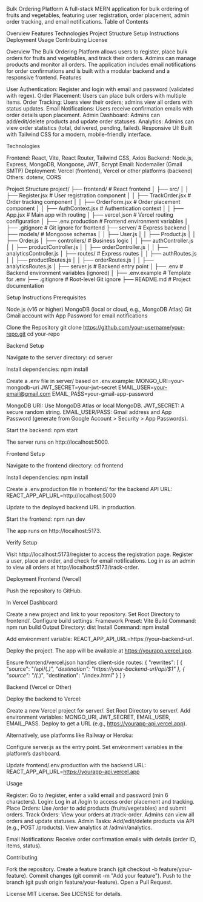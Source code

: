 Bulk Ordering Platform
A full-stack MERN application for bulk ordering of fruits and vegetables, featuring user registration, order placement, admin order tracking, and email notifications.
Table of Contents

Overview
Features
Technologies
Project Structure
Setup Instructions
Deployment
Usage
Contributing
License

Overview
The Bulk Ordering Platform allows users to register, place bulk orders for fruits and vegetables, and track their orders. Admins can manage products and monitor all orders. The application includes email notifications for order confirmations and is built with a modular backend and a responsive frontend.
Features

User Authentication: Register and login with email and password (validated with regex).
Order Placement: Users can place bulk orders with multiple items.
Order Tracking: Users view their orders; admins view all orders with status updates.
Email Notifications: Users receive confirmation emails with order details upon placement.
Admin Dashboard: Admins can add/edit/delete products and update order statuses.
Analytics: Admins can view order statistics (total, delivered, pending, failed).
Responsive UI: Built with Tailwind CSS for a modern, mobile-friendly interface.

Technologies

Frontend: React, Vite, React Router, Tailwind CSS, Axios
Backend: Node.js, Express, MongoDB, Mongoose, JWT, Bcrypt
Email: Nodemailer (Gmail SMTP)
Deployment: Vercel (frontend), Vercel or other platforms (backend)
Others: dotenv, CORS

Project Structure
project/
├── frontend/                    # React frontend
│   ├── src/
│   │   ├── Register.jsx        # User registration component
│   │   ├── TrackOrder.jsx      # Order tracking component
│   │   ├── OrderForm.jsx       # Order placement component
│   │   ├── AuthContext.jsx     # Authentication context
│   │   ├── App.jsx             # Main app with routing
│   ├── vercel.json             # Vercel routing configuration
│   ├── .env.production         # Frontend environment variables
│   ├── .gitignore              # Git ignore for frontend
├── server/                     # Express backend
│   ├── models/                 # Mongoose schemas
│   │   ├── User.js
│   │   ├── Product.js
│   │   ├── Order.js
│   ├── controllers/            # Business logic
│   │   ├── authController.js
│   │   ├── productController.js
│   │   ├── orderController.js
│   │   ├── analyticsController.js
│   ├── routes/                 # Express routes
│   │   ├── authRoutes.js
│   │   ├── productRoutes.js
│   │   ├── orderRoutes.js
│   │   ├── analyticsRoutes.js
│   ├── server.js               # Backend entry point
│   ├── .env                   # Backend environment variables (ignored)
│   ├── .env.example           # Template for .env
├── .gitignore                 # Root-level Git ignore
├── README.md                  # Project documentation

Setup Instructions
Prerequisites

Node.js (v16 or higher)
MongoDB (local or cloud, e.g., MongoDB Atlas)
Git
Gmail account with App Password for email notifications

Clone the Repository
git clone https://github.com/your-username/your-repo.git
cd your-repo

Backend Setup

Navigate to the server directory:
cd server


Install dependencies:
npm install


Create a .env file in server/ based on .env.example:
MONGO_URI=your-mongodb-uri
JWT_SECRET=your-jwt-secret
EMAIL_USER=your-email@gmail.com
EMAIL_PASS=your-gmail-app-password


MongoDB URI: Use MongoDB Atlas or local MongoDB.
JWT_SECRET: A secure random string.
EMAIL_USER/PASS: Gmail address and App Password (generate from Google Account > Security > App Passwords).


Start the backend:
npm start


The server runs on http://localhost:5000.



Frontend Setup

Navigate to the frontend directory:
cd frontend


Install dependencies:
npm install


Create a .env.production file in frontend/ for the backend API URL:
REACT_APP_API_URL=http://localhost:5000


Update to the deployed backend URL in production.


Start the frontend:
npm run dev


The app runs on http://localhost:5173.



Verify Setup

Visit http://localhost:5173/register to access the registration page.
Register a user, place an order, and check for email notifications.
Log in as an admin to view all orders at http://localhost:5173/track-order.

Deployment
Frontend (Vercel)

Push the repository to GitHub.

In Vercel Dashboard:

Create a new project and link to your repository.
Set Root Directory to frontend/.
Configure build settings:
Framework Preset: Vite
Build Command: npm run build
Output Directory: dist
Install Command: npm install


Add environment variable: REACT_APP_API_URL=https://your-backend-url.


Deploy the project. The app will be available at https://yourapp.vercel.app.

Ensure frontend/vercel.json handles client-side routes:
{
  "rewrites": [
    {
      "source": "/api/(.*)",
      "destination": "https://your-backend-url/api/$1"
    },
    {
      "source": "/(.*)",
      "destination": "/index.html"
    }
  ]
}



Backend (Vercel or Other)

Deploy the backend to Vercel:

Create a new Vercel project for server/.
Set Root Directory to server/.
Add environment variables: MONGO_URI, JWT_SECRET, EMAIL_USER, EMAIL_PASS.
Deploy to get a URL (e.g., https://yourapp-api.vercel.app).


Alternatively, use platforms like Railway or Heroku:

Configure server.js as the entry point.
Set environment variables in the platform’s dashboard.


Update frontend/.env.production with the backend URL:
REACT_APP_API_URL=https://yourapp-api.vercel.app



Usage

Register: Go to /register, enter a valid email and password (min 6 characters).
Login: Log in at /login to access order placement and tracking.
Place Orders: Use /order to add products (fruits/vegetables) and submit orders.
Track Orders: View your orders at /track-order. Admins can view all orders and update statuses.
Admin Tasks:
Add/edit/delete products via API (e.g., POST /products).
View analytics at /admin/analytics.


Email Notifications: Receive order confirmation emails with details (order ID, items, status).

Contributing

Fork the repository.
Create a feature branch (git checkout -b feature/your-feature).
Commit changes (git commit -m "Add your feature").
Push to the branch (git push origin feature/your-feature).
Open a Pull Request.

License
MIT License. See LICENSE for details.
